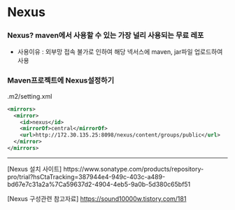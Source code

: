 # Nexus

### Nexus? maven에서 사용할 수 있는 가장 널리 사용되는 무료 레포
* 사용이유 : 외부망 접속 불가로 인하여 해당 넥서스에 maven, jar파일 업로드하여 사용


### Maven프로젝트에 Nexus설정하기
.m2/setting.xml
```XML
<mirrors>
  <mirror>
    <id>nexus</id>
    <mirrorOf>central</mirrorOf>
    <url>http://172.30.135.25:8098/nexus/content/groups/public</url>
  </mirror>
</mirrors>
```

<hr/>
[Nexus 설치 사이트] https://www.sonatype.com/products/repository-pro/trial?hsCtaTracking=387944e4-949c-403c-a489-bd67e7c31a2a%7Ca59637d2-4904-4eb5-9a0b-5d380c65bf51

[Nexus 구성관련 참고자료] https://sound10000w.tistory.com/181
